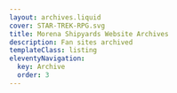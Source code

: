 ```yaml
---
layout: archives.liquid
cover: STAR-TREK-RPG.svg
title: Morena Shipyards Website Archives
description: Fan sites archived
templateClass: listing
eleventyNavigation:
  key: Archive
  order: 3
---
```


